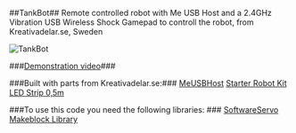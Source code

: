 ##TankBot##
Remote controlled robot with Me USB Host and a 2.4GHz Vibration USB Wireless Shock Gamepad to controll the robot, from Kreativadelar.se, Sweden

![TankBot](/Images/20160128_202144.jpg)

###[Demonstration video](http://www.youtube.com)###

###Built with parts from Kreativadelar.se:###
[MeUSBHost](http://www.kreativadelar.se/shop/product/me-usb-host?tm=produkter/elektronik/styrning)
[Starter Robot Kit](http://www.kreativadelar.se/shop/product/starter-robot-kit-blue-bluetooth-variant?tm=produkter/robotar-maskiner)
[LED Strip 0,5m](http://www.kreativadelar.se/shop/product/led-rgb-strip-addressable-sealed05m)

###To use this code you need the following libraries: ###
[SoftwareServo](http://playground.arduino.cc/ComponentLib/Servo)
[Makeblock Library](https://github.com/Makeblock-official/Makeblock-Libraries/archive/master.zip)
